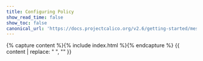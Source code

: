 ```yaml
---
title: Configuring Policy
show_read_time: false
show_toc: false
canonical_url: 'https://docs.projectcalico.org/v2.6/getting-started/mesos/tutorials/policy/index'
---
```

{% capture content %}{% include index.html %}{% endcapture %}
{{ content | replace: "    ", "" }}